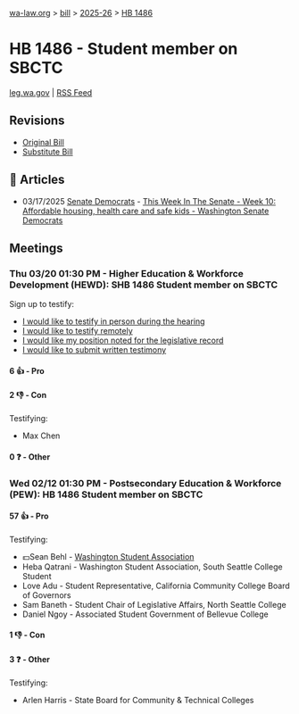 [wa-law.org](/) > [bill](/bill/) > [2025-26](/bill/2025-26/) > [HB 1486](/bill/2025-26/hb/1486/)

# HB 1486 - Student member on SBCTC
[leg.wa.gov](https://app.leg.wa.gov/billsummary?BillNumber=1486&Year=2025&Initiative=false) | [RSS Feed](./rss.xml)

## Revisions
* [Original Bill](1/)
* [Substitute Bill](S/)

## 📰 Articles
* 03/17/2025 [Senate Democrats](/org/senate_democrats/) - [This Week In The Senate - Week 10: Affordable housing, health care and safe kids - Washington Senate Democrats](https://senatedemocrats.wa.gov/blog/2025/03/16/this-week-in-the-senate-week-10-affordable-housing-health-care-and-safe-kids/#:~:text=House%20Bill%201486)

## Meetings
### Thu 03/20 01:30 PM - Higher Education & Workforce Development (HEWD): SHB 1486 Student member on SBCTC
Sign up to testify:
* [I would like to testify in person during the hearing](https://app.leg.wa.gov/csi/Testifier/Add?chamber=House&mId=33080&aId=165861&caId=26393&tId=1)
* [I would like to testify remotely](https://app.leg.wa.gov/csi/Testifier/Add?chamber=House&mId=33080&aId=165861&caId=26393&tId=2)
* [I would like my position noted for the legislative record](https://app.leg.wa.gov/csi/Testifier/Add?chamber=House&mId=33080&aId=165861&caId=26393&tId=3)
* [I would like to submit written testimony](https://app.leg.wa.gov/csi/Testifier/Add?chamber=House&mId=33080&aId=165861&caId=26393&tId=4)

#### 6 👍 - Pro

#### 2 👎 - Con
Testifying:
* Max Chen

#### 0 ❓ - Other

### Wed 02/12 01:30 PM - Postsecondary Education & Workforce (PEW): HB 1486 Student member on SBCTC
#### 57 👍 - Pro
Testifying:
* 💵Sean Behl - [Washington Student Association](/org/washington_student_association/)
* Heba Qatrani - Washington Student Association, South Seattle College Student
* Love Adu - Student Representative, California Community College Board of Governors
* Sam Baneth - Student Chair of Legislative Affairs, North Seattle College
* Daniel Ngoy - Associated Student Government of Bellevue College

#### 1 👎 - Con

#### 3 ❓ - Other
Testifying:
* Arlen Harris - State Board for Community & Technical Colleges
